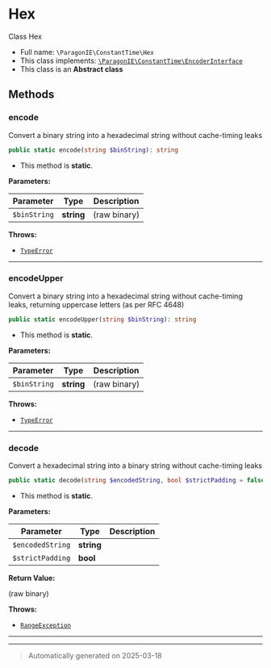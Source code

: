 
# Hex

Class Hex



* Full name: `\ParagonIE\ConstantTime\Hex`
* This class implements:
[`\ParagonIE\ConstantTime\EncoderInterface`](./EncoderInterface.md)
* This class is an **Abstract class**




## Methods


### encode

Convert a binary string into a hexadecimal string without cache-timing
leaks

```php
public static encode(string $binString): string
```



* This method is **static**.




**Parameters:**

| Parameter | Type | Description |
|-----------|------|-------------|
| `$binString` | **string** | (raw binary) |




**Throws:**

- [`TypeError`](../../TypeError.md)



***

### encodeUpper

Convert a binary string into a hexadecimal string without cache-timing
leaks, returning uppercase letters (as per RFC 4648)

```php
public static encodeUpper(string $binString): string
```



* This method is **static**.




**Parameters:**

| Parameter | Type | Description |
|-----------|------|-------------|
| `$binString` | **string** | (raw binary) |




**Throws:**

- [`TypeError`](../../TypeError.md)



***

### decode

Convert a hexadecimal string into a binary string without cache-timing
leaks

```php
public static decode(string $encodedString, bool $strictPadding = false): string
```



* This method is **static**.




**Parameters:**

| Parameter | Type | Description |
|-----------|------|-------------|
| `$encodedString` | **string** |  |
| `$strictPadding` | **bool** |  |


**Return Value:**

(raw binary)



**Throws:**

- [`RangeException`](../../RangeException.md)



***


***
> Automatically generated on 2025-03-18
